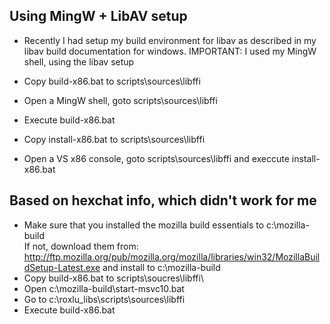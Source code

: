  
 Using MingW + LibAV setup
 -------------------------
 * Recently I had setup my build environment for libav as described in my libav build
   documentation for windows. 
   IMPORTANT: I used my MingW shell, using the libav setup 

 * Copy build-x86.bat to scripts\sources\libffi
 * Open a MingW shell, goto scripts\sources\libffi
 * Execute build-x86.bat

 * Copy install-x86.bat to scripts\sources\libffi
 * Open a VS x86 console, goto scripts\sources\libffi and execcute install-x86.bat
 

 Based on hexchat info, which didn't work for me
 --------------------------------------------------
 * Make sure that you installed the mozilla build essentials to c:\mozilla-build\
   If not, download them from: http://ftp.mozilla.org/pub/mozilla.org/mozilla/libraries/win32/MozillaBuildSetup-Latest.exe
   and install to c:\mozilla-build
 * Copy build-x86.bat to scripts\soucres\libffi\  
 * Open c:\mozilla-build\start-msvc10.bat
 * Go to c:\roxlu_libs\scripts\sources\libffi
 * Execute build-x86.bat

